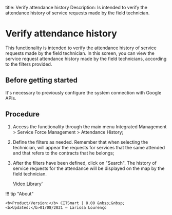 title: Verify attendance history
Description: Is intended to verify the attendance history of service requests made by the field technician. 
# Verify attendance history
This functionality is intended to verify the attendance history of service requests made by the field technician.
In this screen, you can view the service request attendance history made by the field technicians, according to the filters provided.

Before getting started
--------------------------

It's necessary to previously configure the system connection with Google APIs.

Procedure
-------------

1.  Access the functionality through the main menu Integrated Management \>
    Service Force Management \> Attendance History;

2.  Define the filters as needed. Remember that when selecting the technician,
    will appear the requests for services that the same attended and that refers
    to the contracts that he belongs;

3.  After the filters have been defined, click on "Search". The history of
    service requests for the attendance will be displayed on the map by the
    field technician.
    
    <i class='fa fa-youtube-play  fa-2x' style='color:#97ce17;vertical-align: middle;'> </i> [Video Library](https://www.youtube.com/playlist?list=PLB5qK2uzf2ROEeoHh3EbsZJxjr9hJSLIV)'

!!! tip "About"

    <b>Product/Version:</b> CITSmart | 8.00 &nbsp;&nbsp;
    <b>Updated:</b>01/08/2021 – Larissa Lourenço


